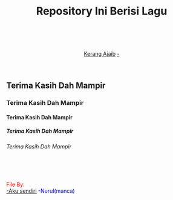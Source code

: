 <center>
<h1>Repository Ini Berisi Lagu</h1>
<br>
<br>
<br>
<br>
<a href="https://raw.githubusercontent.com/setyawan12/filemusikardan/master/nurul(manca)/kerangajaib.json">Kerang Ajaib</a>
<a href="https://github.com/setyawan12/filemusikardan">-</a>
<br>
<br>
<br>
</center>
<h2>Terima Kasih Dah Mampir</h2>
<h3>Terima Kasih Dah Mampir</h3>
<h4>Terima Kasih Dah Mampir</h4>
<h5>Terima Kasih Dah Mampir</h5>
<h6>Terima Kasih Dah Mampir</h6>
<br>
<br>
<br>
<font color="red">File By:</font><br>
<a href="https://github.com/setyawan12">-Aku sendiri</a>
<font color="blue">-Nurul(manca)</font><br>
